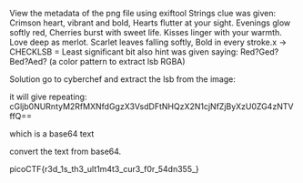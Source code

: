 View the metadata of the png file using exiftool
Strings clue was given:
Crimson heart, vibrant and bold,
Hearts flutter at your sight.
Evenings glow softly red,
Cherries burst with sweet life.
Kisses linger with your warmth.
Love deep as merlot.
Scarlet leaves falling softly,
Bold in every stroke.x
->
CHECKLSB = Least significant bit
also hint was given saying: Red?Ged?Bed?Aed? (a color pattern to extract lsb RGBA)

Solution go to cyberchef and extract the lsb from the image:

it will give repeating: cGljb0NURntyM2RfMXNfdGgzX3VsdDFtNHQzX2N1cjNfZjByXzU0ZG4zNTVffQ==

which is a base64 text

convert the text from base64.

picoCTF{r3d_1s_th3_ult1m4t3_cur3_f0r_54dn355_}

